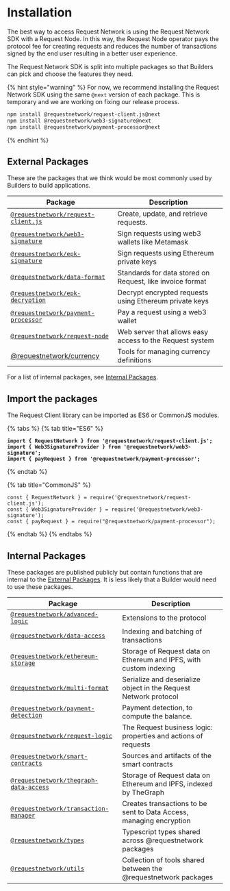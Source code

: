 # Installation

The best way to access Request Network is using the Request Network SDK with a Request Node. In this way, the Request Node operator pays the protocol fee for creating requests and reduces the number of transactions signed by the end user resulting in a better user experience.

The Request Network SDK is split into multiple packages so that Builders can pick and choose the features they need.

{% hint style="warning" %}
For now, we recommend installing the Request Network SDK using the same `@next` version of each package. This is temporary and we are working on fixing our release process.

```bash
npm install @requestnetwork/request-client.js@next
npm install @requestnetwork/web3-signature@next
npm install @requestnetwork/payment-processor@next
```
{% endhint %}

## External Packages

These are the packages that we think would be most commonly used by Builders to build applications.

<table data-full-width="true"><thead><tr><th>Package</th><th>Description</th></tr></thead><tbody><tr><td><a href="https://www.npmjs.com/package/@requestnetwork/request-client.js"><code>@requestnetwork/request-client.js</code></a></td><td>Create, update, and retrieve requests.</td></tr><tr><td><a href="https://www.npmjs.com/package/@requestnetwork/web3-signature"><code>@requestnetwork/web3-signature</code></a></td><td>Sign requests using web3 wallets like Metamask</td></tr><tr><td><a href="https://www.npmjs.com/package/@requestnetwork/epk-signature"><code>@requestnetwork/epk-signature</code></a></td><td>Sign requests using Ethereum private keys</td></tr><tr><td><a href="https://www.npmjs.com/package/@requestnetwork/data-format"><code>@requestnetwork/data-format</code></a></td><td>Standards for data stored on Request, like invoice format</td></tr><tr><td><a href="https://www.npmjs.com/package/@requestnetwork/epk-decryption"><code>@requestnetwork/epk-decryption</code></a></td><td>Decrypt encrypted requests using Ethereum private keys</td></tr><tr><td><a href="https://www.npmjs.com/package/@requestnetwork/payment-processor"><code>@requestnetwork/payment-processor</code></a></td><td>Pay a request using a web3 wallet</td></tr><tr><td><a href="https://www.npmjs.com/package/@requestnetwork/request-node"><code>@requestnetwork/request-node</code></a></td><td>Web server that allows easy access to the Request system</td></tr><tr><td><a href="https://www.npmjs.com/package/@requestnetwork/currency">@requestnetwork/currency</a></td><td>Tools for managing currency definitions</td></tr></tbody></table>

For a list of internal packages, see [Internal Packages](request-network-client-introduction.md#internal-packages).

## Import the packages

The Request Client library can be imported as ES6 or CommonJS modules.

{% tabs %}
{% tab title="ES6" %}
<pre class="language-tsx"><code class="lang-tsx"><strong>import { RequestNetwork } from '@requestnetwork/request-client.js';
</strong><strong>import { Web3SignatureProvider } from '@requestnetwork/web3-signature';
</strong><strong>import { payRequest } from '@requestnetwork/payment-processor';
</strong></code></pre>
{% endtab %}

{% tab title="CommonJS" %}
```tsx
const { RequestNetwork } = require('@requestnetwork/request-client.js');
const { Web3SignatureProvider } = require('@requestnetwork/web3-signature');
const { payRequest } = require("@requestnetwork/payment-processor");
```
{% endtab %}
{% endtabs %}

## Internal Packages

These packages are published publicly but contain functions that are internal to the [External Packages](request-network-client-introduction.md#external-packages). It is less likely that a Builder would need to use these packages.

<table data-full-width="true"><thead><tr><th>Package</th><th>Description</th></tr></thead><tbody><tr><td><a href="https://www.npmjs.com/package/@requestnetwork/advanced-logic"><code>@requestnetwork/advanced-logic</code></a></td><td>Extensions to the protocol</td></tr><tr><td><a href="https://www.npmjs.com/package/@requestnetwork/data-access"><code>@requestnetwork/data-access</code></a></td><td>Indexing and batching of transactions</td></tr><tr><td><a href="https://www.npmjs.com/package/@requestnetwork/ethereum-storage"><code>@requestnetwork/ethereum-storage</code></a></td><td>Storage of Request data on Ethereum and IPFS, with custom indexing</td></tr><tr><td><a href="https://www.npmjs.com/package/@requestnetwork/multi-format"><code>@requestnetwork/multi-format</code></a></td><td>Serialize and deserialize object in the Request Network protocol</td></tr><tr><td><a href="https://www.npmjs.com/package/@requestnetwork/payment-detection"><code>@requestnetwork/payment-detection</code></a></td><td>Payment detection, to compute the balance.</td></tr><tr><td><a href="https://www.npmjs.com/package/@requestnetwork/request-logic"><code>@requestnetwork/request-logic</code></a></td><td>The Request business logic: properties and actions of requests</td></tr><tr><td><a href="https://www.npmjs.com/package/@requestnetwork/smart-contracts"><code>@requestnetwork/smart-contracts</code></a></td><td>Sources and artifacts of the smart contracts</td></tr><tr><td><a href="https://www.npmjs.com/package/@requestnetwork/thegraph-data-access"><code>@requestnetwork/thegraph-data-access</code></a></td><td>Storage of Request data on Ethereum and IPFS, indexed by TheGraph</td></tr><tr><td><a href="https://www.npmjs.com/package/@requestnetwork/transaction-manager"><code>@requestnetwork/transaction-manager</code></a></td><td>Creates transactions to be sent to Data Access, managing encryption</td></tr><tr><td><a href="https://www.npmjs.com/package/@requestnetwork/types"><code>@requestnetwork/types</code></a></td><td>Typescript types shared across @requestnetwork packages</td></tr><tr><td><a href="https://www.npmjs.com/package/@requestnetwork/utils"><code>@requestnetwork/utils</code></a></td><td>Collection of tools shared between the @requestnetwork packages</td></tr></tbody></table>
